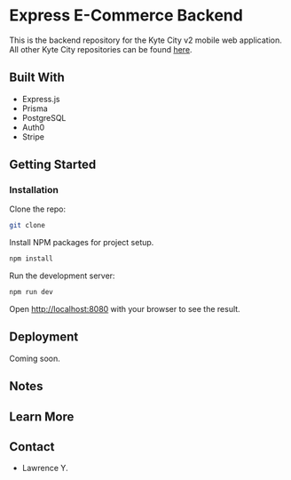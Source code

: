 # Express E-Commerce Backend

This is the backend repository for the Kyte City v2 mobile web application. All other Kyte City repositories can be found [here](https://github.com/orgs/kytedynamicsinc/repositories).

## Built With

- Express.js
- Prisma
- PostgreSQL
- Auth0
- Stripe

## Getting Started

### Installation

Clone the repo:

```bash
git clone
```

Install NPM packages for project setup.

```bash
npm install
```

Run the development server:

```bash
npm run dev
```

Open [http://localhost:8080](http://localhost:8080) with your browser to see the result.

## Deployment

Coming soon.

## Notes

## Learn More

## Contact

- Lawrence Y.

